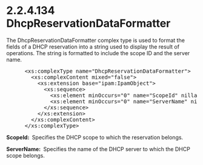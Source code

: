 <html dir="LTR" xmlns:mshelp="http://msdn.microsoft.com/mshelp" xmlns:ddue="http://ddue.schemas.microsoft.com/authoring/2003/5" xmlns:xlink="http://www.w3.org/1999/xlink" xmlns:tool="http://www.microsoft.com/tooltip">
 <body>
 <div id="header">
 <h1 class="heading">2.2.4.134 DhcpReservationDataFormatter</h1>
 </div>
 <div id="mainSection">
 <div id="mainBody">
 <div id="allHistory" class="saveHistory"></div>
 <div id="sectionSection0" class="section" name="collapseableSection">
 

<p>The DhcpReservationDataFormatter complex type is used to
format the fields of a DHCP reservation into a string used to display the
result of operations. The string is formatted to include the scope ID and the
server name.</p>

<dl>
<dd>
<div><pre> &lt;xs:complexType name=&quot;DhcpReservationDataFormatter&quot;&gt;
   &lt;xs:complexContent mixed=&quot;false&quot;&gt;
     &lt;xs:extension base=&quot;ipam:IpamObject&quot;&gt;
       &lt;xs:sequence&gt;
         &lt;xs:element minOccurs=&quot;0&quot; name=&quot;ScopeId&quot; nillable=&quot;true&quot; type=&quot;xsd:string&quot; /&gt;
         &lt;xs:element minOccurs=&quot;0&quot; name=&quot;ServerName&quot; nillable=&quot;true&quot; type=&quot;xsd:string&quot; /&gt;
       &lt;/xs:sequence&gt;
     &lt;/xs:extension&gt;
   &lt;/xs:complexContent&gt;
 &lt;/xs:complexType&gt;
</pre></div>
</dd></dl>

<p><b>ScopeId: </b> Specifies the DHCP scope to which
the reservation belongs.</p>

<p><b>ServerName: </b> Specifies the name of the DHCP
server to which the DHCP scope belongs.</p>


 </div>
 </div>
 </div>
 </body>
</html>